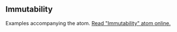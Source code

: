 ## Immutability

Examples accompanying the atom.
[Read "Immutability" atom online.](https://stepik.org/lesson/350554/step/1)
